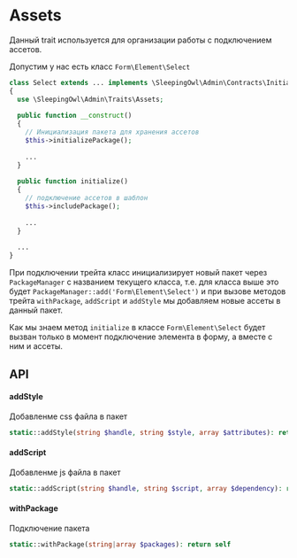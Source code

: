 # Assets

Данный trait используется для организации работы с подключением ассетов.

Допустим у нас есть класс `Form\Element\Select`

```php
class Select extends ... implements \SleepingOwl\Admin\Contracts\Initializable 
{
  use \SleepingOwl\Admin\Traits\Assets;
  
  public function __construct()
  {
    // Инициализация пакета для хранения ассетов
    $this->initializePackage();
    
    ...
  }
  
  public function initialize()
  {
    // подключение ассетов в шаблон
    $this->includePackage();
    
    ...
  }
  
  ...
}
```

При подключении трейта класс инициализирует новый пакет через `PackageManager` с названием текущего класса, т.е. для класса
выше это будет `PackageManager::add('Form\Element\Select')` и при вызове методов трейта `withPackage`, `addScript` и `addStyle` мы добавляем новые 
ассеты в данный пакет.

Как мы знаем метод `initialize` в классе `Form\Element\Select` будет вызван только в момент подключение элемента в форму, а 
вместе с ним и ассеты.

<a name="assets-api"></a>
## API

#### addStyle
Добавленме css файла в пакет

```php
static::addStyle(string $handle, string $style, array $attributes): return self
```

#### addScript
Добавленме js файла в пакет

```php
static::addScript(string $handle, string $script, array $dependency): return self
```

#### withPackage
Подключение пакета

```php
static::withPackage(string|array $packages): return self
```
